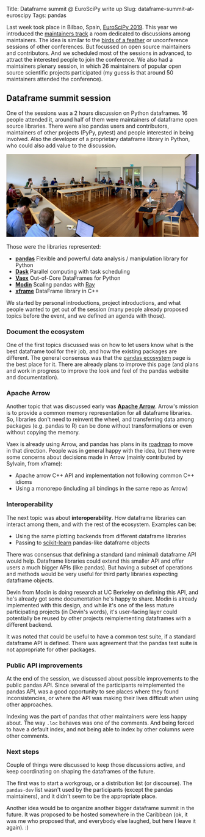 Title: Dataframe summit @ EuroSciPy write up
Slug: dataframe-summit-at-euroscipy
Tags: pandas

Last week took place in Bilbao, Spain, [EuroSciPy 2019](https://www.euroscipy.org/2019/).
This year we introduced the [maintainers track](https://www.euroscipy.org/2019/maintainers.html)
a room dedicated to discussions among maintainers. The idea is similar to the 
[birds of a feather](https://en.wikipedia.org/wiki/Birds_of_a_feather_(computing)) or unconference
sessions of other conferences. But focussed on open source maintainers and contributors. And
we scheduled most of the sessions in advanced, to attract the interested people to join the
conference. We also had a maintainers plenary session, in which 26 maintainers of popular
open source scientific projects participated (my guess is that around 50 maintainers attended
the conference).

## Dataframe summit session

One of the sessions was a 2 hours discussion on Python dataframes. 16 people attended it, around
half of them were maintainers of dataframe open source libraries. There were also pandas users
and contributors, maintainers of other projects (PyPy, pytest) and people interested in being involved.
Also the developer of a proprietary dataframe library in Python, who could also add value to the discussion.

![](/static/img/blog/dataframe_summit.jpeg)

Those were the libraries represented:

- **[pandas](https://github.com/pandas-dev/pandas)** Flexible and powerful data analysis / manipulation library for Python
- **[Dask](https://github.com/dask/dask)** Parallel computing with task scheduling
- **[Vaex](https://github.com/vaexio/vaex)** Out-of-Core DataFrames for Python
- **[Modin](https://github.com/modin-project/modin)** Scaling pandas with [Ray](https://github.com/ray-project/ray/)
- **[xframe](https://github.com/QuantStack/xframe)** DataFrame library in C++

We started by personal introductions, project introductions, and what people wanted to get out
of the session (many people already proposed topics before the event, and we defined an agenda with those).

### Document the ecosystem

One of the first topics discussed was on how to let users know what is the best dataframe
tool for their job, and how the existing packages are different. The general consensus was
that the [pandas ecosystem](https://pandas.pydata.org/pandas-docs/stable/ecosystem.html) page
is the best place for it. There are already plans to improve this page (and plans and work in progress to improve
the look and feel of the pandas website and documentation).

### Apache Arrow

Another topic that was discussed early was **[Apache Arrow](https://arrow.apache.org/)**. Arrow's mission is to
provide a common memory representation for all dataframe libraries. So, libraries don't need to reinvent the
wheel, and transferring data among packages (e.g. pandas to R) can be done without transformations or even without
copying the memory.

Vaex is already using Arrow, and pandas has plans in its [roadmap](https://pandas.pydata.org/pandas-docs/stable/development/roadmap.html)
to move in that direction. People was in general happy with the idea, but there were some concerns
about decisions made in Arrow (mainly contributed by Sylvain, from xframe):

- Apache arrow C++ API and implementation not following common C++ idioms
- Using a monorepo (including all bindings in the same repo as Arrow)

### Interoperability

The next topic was about **interoperability**. How dataframe libraries can interact among them, and
with the rest of the ecosystem. Examples can be:

- Using the same plotting backends from different dataframe libraries
- Passing to [scikit-learn](https://scikit-learn.org/stable/index.html) pandas-like dataframe objects

There was consensus that defining a standard (and minimal) dataframe API would help. Dataframe libraries
could extend this smaller API and offer users a much bigger APIs (like pandas). But having a subset of
operations and methods would be very useful for third party libraries expecting dataframe objects.

Devin from Modin is doing research at UC Berkeley on defining this API, and he's already got some
documentation he's happy to share. Modin is already implemented with this design, and while it's
one of the less mature participating projects (in Devin's words), it's user-facing layer could
potentially be reused by other projects reimplementing dataframes with a different backend.

It was noted that could be useful to have a common test suite, if a standard dataframe API is defined.
There was agreement that the pandas test suite is not appropriate for other packages.

### Public API improvements

At the end of the session, we discussed about possible improvements to the public pandas API.
Since several of the participants reimplemented the pandas API, was a good opportunity to see
places where they found inconsistencies, or where the API was making their lives difficult
when using other approaches.

Indexing was the part of pandas that other maintainers were less happy about. The way `.loc`
behaves was one of the comments. And being forced to have a default index, and not being able
to index by other columns were other comments.

### Next steps

Couple of things were discussed to keep those discussions active, and keep coordinating on
shaping the dataframes of the future.

The first was to start a workgroup, or a distribution list (or discourse). The `pandas-dev`
list wasn't used by the participants (except the pandas maintainers), and it didn't seem
to be the appropriate place.

Another idea would be to organize another bigger dataframe summit in the future. It was
proposed to be hosted somewhere in the Caribbean (ok, it was me who proposed that, and
everybody else laughed, but here I leave it again). :)

